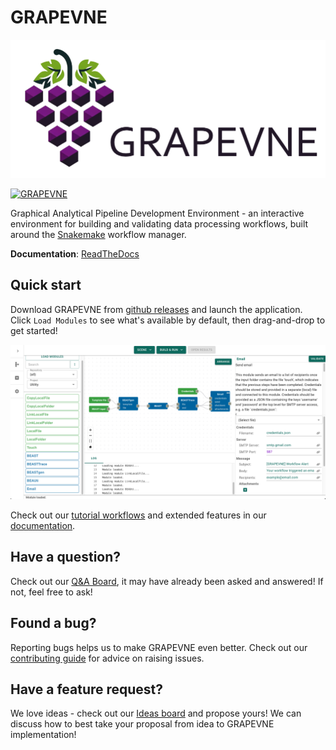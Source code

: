 # GRAPEVNE

![image](./docs/images/banner.png)

[![GRAPEVNE](https://github.com/kraemer-lab/GRAPEVNE/actions/workflows/GRAPEVNE.yml/badge.svg)](https://github.com/kraemer-lab/GRAPEVNE/actions/workflows/GRAPEVNE.yml)

Graphical Analytical Pipeline Development Environment - an interactive environment for building and validating data processing workflows,
built around the [Snakemake](https://snakemake.github.io/) workflow manager.

**Documentation**: [ReadTheDocs](https://GRAPEVNE.readthedocs.io)

## Quick start

Download GRAPEVNE from [github releases](https://github.com/kraemer-lab/GRAPEVNE/releases) and launch the application. Click `Load Modules` to see what's available by default, then drag-and-drop to get started!

![image](./docs/images/workflow_example_1.png)

Check out our [tutorial workflows](https://grapevne.readthedocs.io/en/latest/getting_started/quickstart.html) and extended features in our [documentation](https://GRAPEVNE.readthedocs.io).

## Have a question?

Check out our [Q&A Board](https://github.com/kraemer-lab/GRAPEVNE/discussions/categories/q-a), it may have already been asked and answered! If not, feel free to ask!

## Found a bug?

Reporting bugs helps us to make GRAPEVNE even better. Check out our [contributing guide](https://github.com/kraemer-lab/GRAPEVNE/blob/main/CONTRIBUTING.md) for advice on raising issues.

## Have a feature request?

We love ideas - check out our [Ideas board](https://github.com/kraemer-lab/GRAPEVNE/discussions/categories/ideas) and propose yours! We can discuss how to best take your proposal from idea to GRAPEVNE implementation!
